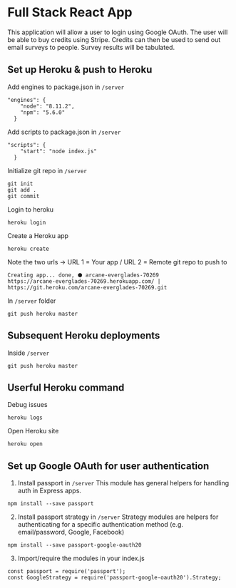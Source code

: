 # Full Stack React App
This application will allow a user to login using Google OAuth.
The user will be able to buy credits using Stripe.
Credits can then be used to send out email surveys to people.
Survey results will be tabulated.

## Set up Heroku & push to Heroku
Add engines to package.json in ```/server```
```
"engines": {
    "node": "8.11.2",
    "npm": "5.6.0"
  }
```
Add scripts to package.json in ```/server```
```
"scripts": {
    "start": "node index.js"
  }
```
Initialize git repo in ```/server```
```
git init
git add .
git commit
```
Login to heroku
```
heroku login
```
Create a Heroku app
```
heroku create
```
Note the two urls -> URL 1 = Your app / URL 2 = Remote git repo to push to
```
Creating app... done, ⬢ arcane-everglades-70269
https://arcane-everglades-70269.herokuapp.com/ | https://git.heroku.com/arcane-everglades-70269.git
```
In ```/server``` folder
```
git push heroku master
```

## Subsequent Heroku deployments
Inside ```/server```
```
git push heroku master
```

## Userful Heroku command
Debug issues
```
heroku logs
```
Open Heroku site
```
heroku open
```

## Set up Google OAuth for user authentication

1. Install passport in ```/server```
This module has general helpers for handling auth in Express apps.

```
npm install --save passport
```

2. Install passport strategy in ```/server```
Strategy modules are helpers for authenticating for a specific authentication method (e.g. email/password, Google, Facebook)
```
npm install --save passport-google-oauth20
```

3. Import/require the modules in your index.js
```
const passport = require('passport');
const GoogleStrategy = require('passport-google-oauth20').Strategy;
```
